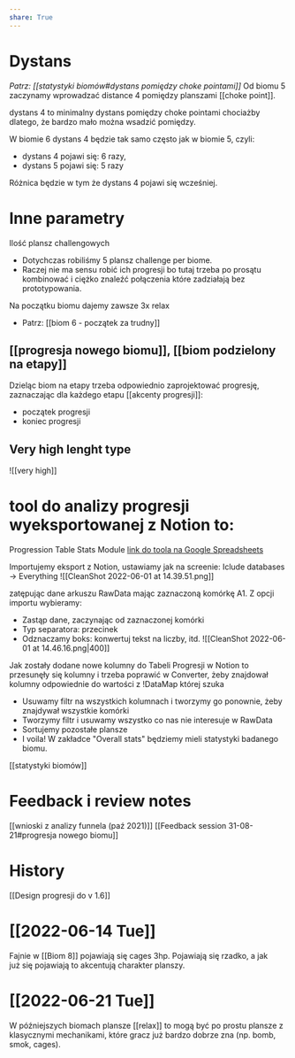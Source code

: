 ```yaml
---
share: True
---
```

# Dystans
*Patrz: [[statystyki biomów#dystans pomiędzy choke pointami]]*
Od biomu 5 zaczynamy wprowadzać distance 4 pomiędzy planszami [[choke point]].

dystans 4 to minimalny dystans pomiędzy choke pointami chociażby dlatego, że bardzo mało można wsadzić pomiędzy.

W biomie 6 dystans 4 będzie tak samo często jak w biomie 5, czyli:
- dystans 4 pojawi się: 6 razy, 
- dystans 5 pojawi się: 5 razy

Różnica będzie w tym że dystans 4 pojawi się wcześniej.

# Inne parametry
Ilość plansz challengowych
- Dotychczas robiliśmy 5 plansz challenge per biome.
- Raczej nie ma sensu robić ich progresji bo tutaj trzeba po prosątu kombinować i ciężko znaleźć połączenia które zadziałają bez prototypowania.

Na początku biomu dajemy zawsze 3x relax
- Patrz: [[biom 6 - początek za trudny]]

## [[progresja nowego biomu]], [[biom podzielony na etapy]]
Dzieląc biom na etapy trzeba odpowiednio zaprojektować progresję, zaznaczając dla każdego etapu [[akcenty progresji]]:
- początek progresji
- koniec progresji

## Very high lenght type
![[very high]]

# tool do analizy progresji wyeksportowanej z Notion to:
Progression Table Stats Module
[link do toola na Google Spreadsheets](https://docs.google.com/spreadsheets/d/1SCSOwzlMMPONOtbNwt_Lf6_zevuQULAf26zijsW-bpY/edit#gid=1916506038])

Importujemy eksport z Notion, ustawiamy jak na screenie: Iclude databases -> Everything
![[CleanShot 2022-06-01 at 14.39.51.png]]

zatępując dane arkuszu RawData mając zaznaczoną komórkę A1. Z opcji importu wybieramy:
- Zastąp dane, zaczynając od zaznaczonej komórki
- Typ separatora: przecinek
- Odznaczamy boks: konwertuj tekst na liczby, itd.
![[CleanShot 2022-06-01 at 14.46.16.png|400]]

Jak zostały dodane nowe kolumny do Tabeli Progresji w Notion to przesunęły się kolumny i trzeba poprawić w Converter, żeby znajdował kolumny odpowiednie do wartości z !DataMap której szuka

- Usuwamy filtr na wszystkich kolumnach i tworzymy go ponownie, żeby znajdywał wszystkie komórki
- Tworzymy filtr i usuwamy wszystko co nas nie interesuje w RawData
- Sortujemy pozostałe plansze
- I voila! W zakładce "Overall stats" będziemy mieli statystyki badanego biomu.

[[statystyki biomów]]

# Feedback i review notes
[[wnioski z analizy funnela (paź 2021)]]
[[Feedback session 31-08-21#progresja nowego biomu]]

# History
[[Design progresji do v 1.6]]

# [[2022-06-14 Tue]]
Fajnie w [[Biom 8]] pojawiają się cages 3hp. Pojawiają się rzadko, a jak już się pojawiają to akcentują charakter planszy.
# [[2022-06-21 Tue]]
W późniejszych biomach plansze [[relax]] to mogą być po prostu plansze z klasycznymi mechanikami, które gracz już bardzo dobrze zna (np. bomb, smok, cages).